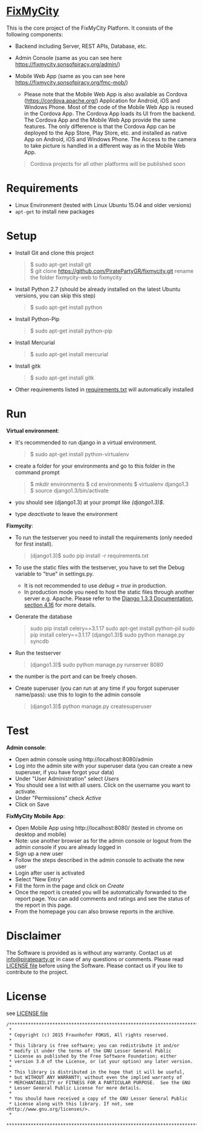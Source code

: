 [FixMyCity](http://www.fixmycity.de)
===================================

This is the core project of the FixMyCity Platform. It consists of the following components:

* Backend including Server, REST APIs, Database, etc.
* Admin Console (same as you can see here https://fixmycity.sonsofpiracy.org/admin/)
* Mobile Web App (same as you can see here https://fixmycity.sonsofpiracy.org/fmc-mob/)
	* Please note that the Mobile Web App is also available as Cordova (https://cordova.apache.org/) Application for Android, iOS and Windows Phone. Most of the code of the Mobile Web App is reused in the Cordova App. The Cordova App loads its UI from the backend. The Cordova App and the Mobile Web App provide the same features. The only difference is that the Cordova App can be deployed to the App Store, Play Store, etc. and installed as native App on Android, iOS and Windows Phone. The Access to the camera to take picture is handled in a different way as in the Mobile Web App.

	> Cordova projects for all other platforms will be published soon


Requirements
==========

* Linux Environment (tested with Linux Ubuntu 15.04 and older versions)
* `apt-get` to install new packages

Setup
=====

 * Install Git and clone this project 
   >  $ sudo apt-get install git  
   >  $ git clone https://github.com/PiratePartyGR/fixmycity.git
   >  rename the folder fixmycity-web to fixmycity

 * Install Python 2.7 (should be already installed on the latest Ubuntu versions, you can skip this step)
   >  $ sudo apt-get install python
   
 * Install Python-Pip
   >  $ sudo apt-get install python-pip
 
 * Install Mercurial
   >  $ sudo apt-get install mercurial
   
 * Install gitk
   >  $ sudo apt-get install gitk

 * Other requirements listed in [requirements.txt](requirements.txt) will automatically installed
  
Run
====

**Virtual environment**:

 * It's recommended to run django in a virtual environment.  
   >  $ sudo apt-get install python-virtualenv
   
 * create a folder for your environments and go to this folder in the command prompt  
   >  $ mkdir environments
   >  $ cd environments
   >  $ virtualenv django1.3  
   >  $ source django1.3/bin/activate  
   
 * you should see (django1.3) at your prompt like *(django1.3)$*.  
 * type *deactivate* to leave the environment  
  
  
**Fixmycity**:
   
 * To run the testserver you need to install the requirements (only needed for first install).
   >  (django1.3)$ sudo pip install -r requirements.txt

 * To use the static files with the testserver, you have to set the Debug variable to "true" in settings.py.
   * It is not recommended to use *debug = true* in production.
   * In production mode you need to host the static files through another server e.g. Apache. Please refer to the [Django 1.3.3 Documentation, section 4.16](https://media.readthedocs.org/pdf/django/1.3.X/django.pdf) for more details.  
 * Generate the database  
   > sudo pip install celery==3.1.17
   > sudo apt-get install python-pil
   > sudo pip install celery==3.1.17
   > (django1.3)$ sudo python manage.py syncdb  
   
 * Run the testserver  
   >  (django1.3)$ sudo python manage.py runserver 8080  
 * the number is the port and can be freely chosen.  
 * Create superuser (you can run at any time if you forgot superuser name/pass): use this to login to the admin console
   > (django1.3)$ python manage.py createsuperuser
   
Test
=====
**Admin console**:
 * Open admin console using http://localhost:8080/admin
 * Log into the admin site with your superuser data (you can create a new superuser, if you have forgot your data)
 * Under "User Administration" select *Users*
 * You should see a list with all users. Click on the username you want to activate.
 * Under "Permissions" check *Active*
 * Click on Save
 
**FixMyCity Mobile App**:
 * Open Mobile App using http://localhost:8080/ (tested in chrome on desktop and mobile)
 * Note: use another browser as for the admin console or logout from the admin console if you are already logged in
 * Sign up a new user
 * Follow the steps described in the admin console to activate the new user
 * Login after user is activated
 * Select "New Entry"
 * Fill the form in the page and click on *Create*
 * Once the report is created you will be automatically forwarded to the report page. You can add comments and ratings and see the status of the report in this page.
 * From the homepage you can also browse reports in the archive.
 
Disclaimer
==========
The Software is provided as is without any warranty. Contact us at <info@pirateparty.gr> in case of any questions or comments. Please read [LICENSE file](LICENSE) before using the Software.
Please contact us if you like to contribute to the project.

License
=======

see [LICENSE file](LICENSE)

```
/*******************************************************************************
 *
 * Copyright (c) 2015 Fraunhofer FOKUS, All rights reserved.
 *
 * This library is free software; you can redistribute it and/or
 * modify it under the terms of the GNU Lesser General Public
 * License as published by the Free Software Foundation; either
 * version 3.0 of the License, or (at your option) any later version.
 *
 * This library is distributed in the hope that it will be useful,
 * but WITHOUT ANY WARRANTY; without even the implied warranty of
 * MERCHANTABILITY or FITNESS FOR A PARTICULAR PURPOSE.  See the GNU
 * Lesser General Public License for more details.
 *
 * You should have received a copy of the GNU Lesser General Public
 * License along with this library. If not, see <http://www.gnu.org/licenses/>.
 *
 ******************************************************************************/`
 ```
